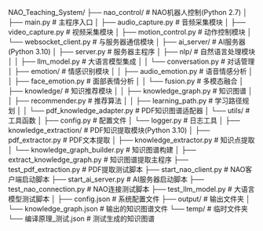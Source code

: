 NAO_Teaching_System/
├── nao_control/               # NAO机器人控制(Python 2.7)
│   ├── main.py                # 主程序入口
│   ├── audio_capture.py       # 音频采集模块
│   ├── video_capture.py       # 视频采集模块
│   ├── motion_control.py      # 动作控制模块
│   └── websocket_client.py    # 与服务器通信模块
│
├── ai_server/                 # AI服务器(Python 3.10)
│   ├── server.py              # 服务器主程序
│   ├── nlp/                   # 自然语言处理模块
│   │   ├── llm_model.py       # 大语言模型集成
│   │   └── conversation.py    # 对话管理
│   ├── emotion/               # 情感识别模块
│   │   ├── audio_emotion.py   # 语音情感分析
│   │   ├── face_emotion.py    # 面部表情分析
│   │   └── fusion.py          # 多模态融合
│   ├── knowledge/             # 知识推荐模块
│   │   ├── knowledge_graph.py # 知识图谱
│   │   ├── recommender.py     # 推荐算法
│   │   ├── learning_path.py   # 学习路径规划
│   │   └── pdf_knowledge_adapter.py # PDF知识图谱适配器
│   └── utils/                 # 工具函数
│       ├── config.py          # 配置文件
│       └── logger.py          # 日志工具
│
├── knowledge_extraction/      # PDF知识提取模块(Python 3.10)
│   ├── pdf_extractor.py       # PDF文本提取
│   ├── knowledge_extractor.py # 知识点提取
│   └── knowledge_graph_builder.py # 知识图谱构建
│
├── extract_knowledge_graph.py # 知识图谱提取主程序
├── test_pdf_extraction.py     # PDF提取测试脚本
├── start_nao_client.py        # NAO客户端启动脚本
├── start_ai_server.py         # AI服务器启动脚本
├── test_nao_connection.py     # NAO连接测试脚本
├── test_llm_model.py          # 大语言模型测试脚本
│
├── config.json                # 系统配置文件
├── output/                    # 输出文件夹
│   └── knowledge_graph.json   # 输出的知识图谱文件
└── temp/                      # 临时文件夹
    └── 编译原理_测试.json     # 测试生成的知识图谱